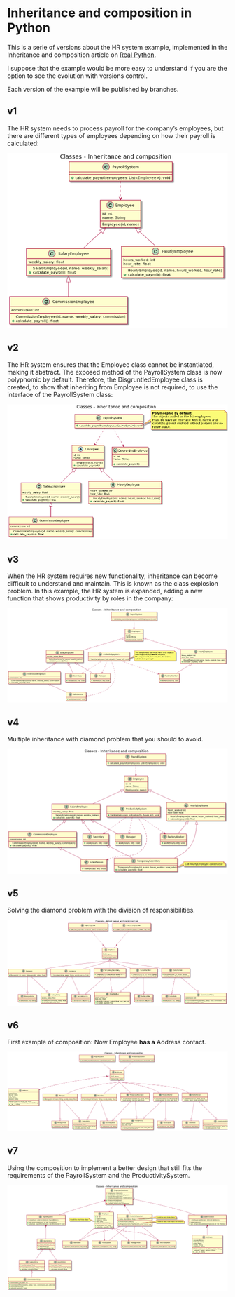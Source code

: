 # Inheritance and composition in Python
This is a serie of versions about the HR system example, implemented in the Inheritance and composition article on [Real Python](https://realpython.com/inheritance-composition-python/#what-are-inheritance-and-composition).

I suppose that the example would be more easy to understand if you are the option to see the evolution with versions control.

Each version of the example will be published by branches.

## v1
The HR system needs to process payroll for the company’s employees, but there are different types of employees depending on how their payroll is calculated:

![UML diagram class of v1 HR system](./uml/v1/class_diagram.png)

## v2
The HR system ensures that the Employee class cannot be instantiated, making it abstract. The exposed method of the PayrollSystem class is now polyphomic by default. Therefore, the DisgruntledEmployee class is created, to show that inheriting from Employee is not required, to use the interface of the PayrollSystem class:

![UML diagram class of v2 HR system](./uml/v2/class_diagram.png)

## v3
When the HR system requires new functionality, inheritance can become difficult to understand and maintain. This is known as the class explosion problem. In this example, the HR system is expanded, adding a new function that shows productivity by roles in the company:

![UML diagram class of v3 HR system](./uml/v3/class_diagram.png)

## v4
Multiple inheritance with diamond problem that you should to avoid.

![UML diagram class of v4 HR system](./uml/v4/class_diagram.png)

## v5
Solving the diamond problem with the division of responsibilities.

![UML diagram class of v5 HR system](./uml/v5/class_diagram.png)

## v6
First example of composition: Now Employee **has a** Address contact.

![UML diagram class of v6 HR system](./uml/v6/class_diagram.png)

## v7
Using the composition to implement a better design that still fits the requirements of the PayrollSystem and the ProductivitySystem.

![UML diagram class of v7 HR system](./uml/v7/class_diagram.png)